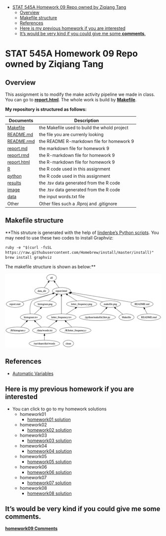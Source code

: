 -   [STAT 545A Homework 09 Repo owned by Ziqiang
    Tang](#stat-545a-homework-09-repo-owned-by-ziqiang-tang)
    -   [Overview](#overview)
    -   [Makefile structure](#makefile-structure)
    -   [References](#references)
    -   [Here is my previous homework if you are
        interested](#here-is-my-previous-homework-if-you-are-interested)
    -   [It’s would be very kind if you could give me some
        **comments**.](#its-would-be-very-kind-if-you-could-give-me-some-comments.)

STAT 545A Homework 09 Repo owned by Ziqiang Tang
================================================

Overview
--------

This assignment is to modify the make activity pipeline we made in
class. You can go to
**[report.html](https://github.com/STAT545-UBC-students/hw09-ziqiangt/blob/master/report.html)**.
The whole work is build by
**[Makefile](https://github.com/STAT545-UBC-students/hw08-ziqiangt/tree/master/bcl/Makefile)**.

**My repository is structured as follows:**

| Documents                                                                                    | Description                                  |
|----------------------------------------------------------------------------------------------|----------------------------------------------|
| [Makefile](https://github.com/STAT545-UBC-students/hw08-ziqiangt/tree/master/bcl/Makefile)   | the Makefile used to build the whold project |
| [README.md](https://github.com/STAT545-UBC-students/hw09-ziqiangt/blob/master/README.md)     | the file you are currenly looking            |
| [README.rmd](https://github.com/STAT545-UBC-students/hw09-ziqiangt/blob/master/README.Rmd)   | the README R-markdown file for homework 9    |
| [report.md](https://github.com/STAT545-UBC-students/hw09-ziqiangt/blob/master/report.md)     | the markdown file for homework 9             |
| [report.rmd](https://github.com/STAT545-UBC-students/hw09-ziqiangt/blob/master/report.Rmd)   | the R-markdown file for homework 9           |
| [report.html](https://github.com/STAT545-UBC-students/hw09-ziqiangt/blob/master/report.html) | the R-markdown file for homework 9           |
| [R](https://github.com/STAT545-UBC-students/hw08-ziqiangt/blob/master/bcl/R/)                | the R code used in this assignment           |
| [python](https://github.com/STAT545-UBC-students/hw08-ziqiangt/tree/master/python)           | the R code used in this assignment           |
| [results](https://github.com/STAT545-UBC-students/hw08-ziqiangt/tree/master/bcl/results)     | the .tsv data generated from the R code      |
| [image](https://github.com/STAT545-UBC-students/hw08-ziqiangt/tree/master/bcl/image)         | the .tsv data generated from the R code      |
| [data](https://github.com/STAT545-UBC-students/hw08-ziqiangt/tree/master/bcl/data)           | the input words.txt file                     |
| Other                                                                                        | Other files such a .Rproj and .gitignore     |

Makefile structure
------------------

\*\*This struture is generated with the help of [lindenbe’s Python
scripts](https://github.com/vak/makefile2dot). You may need to use these
two codes to install Graphviz:

    ruby -e "$(curl -fsSL https://raw.githubusercontent.com/Homebrew/install/master/install)"
    brew install graphviz

The makefile structure is shown as below:\*\*

![](./image/makefile.png)

References
----------

-   [Automatic
    Variables](https://www.gnu.org/software/make/manual/html_node/Automatic-Variables.html)

Here is my previous homework if you are interested
--------------------------------------------------

-   You can click to go to my homework solutions
    -   homework01
        -   [homework01
            solution](https://github.com/STAT545-UBC-students/hw01-ziqiangt)
    -   homework02
        -   [homework02
            solution](https://github.com/STAT545-UBC-students/hw02-ziqiangt)
    -   homework03
        -   [homework03
            solution](https://github.com/STAT545-UBC-students/hw03-ziqiangt)
    -   homework04
        -   [homework04
            solution](https://github.com/STAT545-UBC-students/hw04-ziqiangt)
    -   homework05
        -   [homework05
            solution](https://github.com/STAT545-UBC-students/hw05-ziqiangt)
    -   homework06
        -   [homework06
            solution](https://github.com/STAT545-UBC-students/hw06-ziqiangt)
    -   homework07
        -   [homework07
            solution](https://github.com/STAT545-UBC-students/hw07-ziqiangt)
    -   homework08
        -   [homework08
            solution](https://github.com/STAT545-UBC-students/hw08-ziqiangt)

It’s would be very kind if you could give me some **comments**.
---------------------------------------------------------------

**[homework09
Comments](https://github.com/STAT545-UBC-students/hw09-ziqiangt/issues)**
